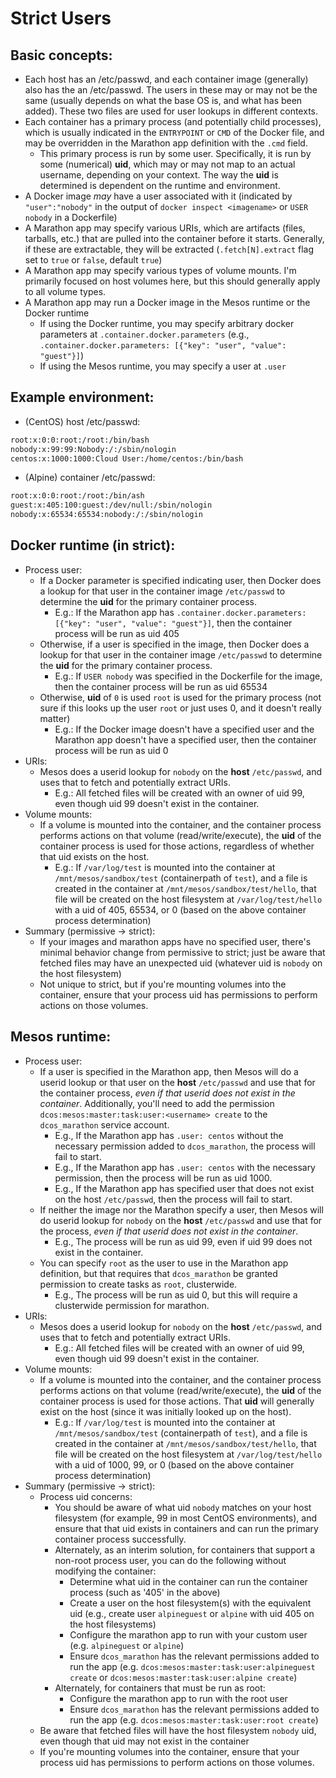 
# Strict Users
## Basic concepts:
* Each host has an /etc/passwd, and each container image (generally) also has the an /etc/passwd.  The users in these may or may not be the same (usually depends on what the base OS is, and what has been added).  These two files are used for user lookups in different contexts.
* Each container has a primary process (and potentially child processes), which is usually indicated in the `ENTRYPOINT` or `CMD` of the Docker file, and may be overridden in the Marathon app definition with the `.cmd` field.
  * This primary process is run by some user.  Specifically, it is run by some (numerical) **uid**, which may or may not map to an actual username, depending on your context.  The way the **uid** is determined is dependent on the runtime and environment.
* A Docker image *may* have a user associated with it (indicated by `"user":"nobody"` in the output of `docker inspect <imagename>` or `USER nobody` in a Dockerfile)
* A Marathon app may specify various URIs, which are artifacts (files, tarballs, etc.) that are pulled into the container before it starts.  Generally, if these are extractable, they will be extracted (`.fetch[N].extract` flag set to `true` or `false`, default `true`)
* A Marathon app may specify various types of volume mounts.  I'm primarily focused on host volumes here, but this should generally apply to all volume types.
* A Marathon app may run a Docker image in the Mesos runtime or the Docker runtime
  * If using the Docker runtime, you may specify arbitrary docker parameters at `.container.docker.parameters` (e.g., `.container.docker.parameters: [{"key": "user", "value": "guest"}]`)
  * If using the Mesos runtime, you may specify a user at `.user`

## Example environment:
* (CentOS) host /etc/passwd:
```bash
root:x:0:0:root:/root:/bin/bash
nobody:x:99:99:Nobody:/:/sbin/nologin
centos:x:1000:1000:Cloud User:/home/centos:/bin/bash
```

* (Alpine) container /etc/passwd:
```bash
root:x:0:0:root:/root:/bin/ash
guest:x:405:100:guest:/dev/null:/sbin/nologin
nobody:x:65534:65534:nobody:/:/sbin/nologin
```


## Docker runtime (in strict):
* Process user:
  * If a Docker parameter is specified indicating user, then Docker does a lookup for that user in the container image `/etc/passwd` to determine the **uid** for the primary container process.  
    * E.g.: If the Marathon app has `.container.docker.parameters: [{"key": "user", "value": "guest"}]`, then the container process will be run as uid 405
  * Otherwise, if a user is specified in the image, then Docker does a lookup for that user in the container image `/etc/passwd` to determine the **uid** for the primary container process.
    * E.g.: If `USER nobody` was specified in the Dockerfile for the image, then the container process will be run as uid 65534
  * Otherwise, **uid** of `0` is used `root` is used for the primary process (not sure if this looks up the user `root` or just uses 0, and it doesn't really matter)
    * E.g.: If the Docker image doesn't have a specified user and the Marathon app doesn't have a specified user,  then the container process will be run as uid 0
* URIs:
  * Mesos does a userid lookup for `nobody` on the **host** `/etc/passwd`, and uses that to fetch and potentially extract URIs.
    * E.g.: All fetched files will be created with an owner of uid 99, even though uid 99 doesn't exist in the container.
* Volume mounts:
  * If a volume is mounted into the container, and the container process performs actions on that volume (read/write/execute), the **uid** of the container process is used for those actions, regardless of whether that uid exists on the host.
    * E.g.: If `/var/log/test` is mounted into the container at `/mnt/mesos/sandbox/test` (containerpath of `test`), and a file is created in the container at `/mnt/mesos/sandbox/test/hello`, that file will be created on the host filesystem at `/var/log/test/hello` with a uid of 405, 65534, or 0 (based on the above container process determination)
* Summary (permissive -> strict):
  * If your images and marathon apps have no specified user, there's minimal behavior change from permissive to strict; just be aware that fetched files may have an unexpected uid (whatever uid is `nobody` on the host filesystem)
  * Not unique to strict, but if you're mounting volumes into the container, ensure that your process uid has permissions to perform actions on those volumes.

## Mesos runtime:
* Process user:
  * If a user is specified in the Marathon app, then Mesos will do a userid lookup or that user on the **host** `/etc/passwd` and use that for the container process, *even if that userid does not exist in the container*.  Additionally, you'll need to add the permission `dcos:mesos:master:task:user:<username> create` to the `dcos_marathon` service account.
    * E.g., If the Marathon app has `.user: centos` without the necessary permission added to `dcos_marathon`, the process will fail to start.
    * E.g., If the Marathon app has `.user: centos` with the necessary permission, then the process will be run as uid 1000.
    * E.g., If the Marathon app has specified user that does not exist on the host `/etc/passwd`, then the process will fail to start.
  * If neither the image nor the Marathon specify a user, then Mesos will do userid lookup for `nobody` on the **host** `/etc/passwd` and use that for the process, *even if that userid does not exist in the container*.
    * E.g., The process will be run as uid 99, even if uid 99 does not exist in the container.
  * You can specify `root` as the user to use in the Marathon app definition, but that requires that `dcos_marathon` be granted permission to create tasks as `root`, clusterwide.
    * E.g., The process will be run as uid 0, but this will require a clusterwide permission for marathon.
* URIs:
  * Mesos does a userid lookup for `nobody` on the **host** `/etc/passwd`, and uses that to fetch and potentially extract URIs.
    * E.g.: All fetched files will be created with an owner of uid 99, even though uid 99 doesn't exist in the container.
* Volume mounts:
  * If a volume is mounted into the container, and the container process performs actions on that volume (read/write/execute), the **uid** of the container process is used for those actions.  That **uid** will generally exist on the host (since it was initially looked up on the host).
    * E.g.: If `/var/log/test` is mounted into the container at `/mnt/mesos/sandbox/test` (containerpath of `test`), and a file is created in the container at `/mnt/mesos/sandbox/test/hello`, that file will be created on the host filesystem at `/var/log/test/hello` with a uid of 1000, 99, or 0 (based on the above container process determination)
* Summary (permissive -> strict):
  * Process uid concerns:
    * You should be aware of what uid `nobody` matches on your host filesystem (for example, 99 in most CentOS environments), and ensure that that uid exists in containers and can run the primary container process successfully.
    * Alternately, as an interim solution, for containers that support a non-root process user, you can do the following without modifying the container:
      * Determine what uid in the container can run the container process (such as '405' in the above)
      * Create a user on the host filesystem(s) with the equivalent uid (e.g., create user `alpineguest` or `alpine` with uid 405 on the host filesystems)
      * Configure the marathon app to run with your custom user (e.g. `alpineguest` or `alpine`)
      * Ensure `dcos_marathon` has the relevant permissions added to run the app (e.g. `dcos:mesos:master:task:user:alpineguest create` or `dcos:mesos:master:task:user:alpine create`)
    * Alternately, for containers that must be run as root:
      * Configure the marathon app to run with the root user
      * Ensure `dcos_marathon` has the relevant permissions added to run the app (e.g. `dcos:mesos:master:task:user:root create`)
  * Be aware that fetched files will have the host filesystem `nobody` uid, even though that uid may not exist in the container
  * If you're mounting volumes into the container, ensure that your process uid has permissions to perform actions on those volumes.